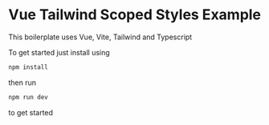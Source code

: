 # Vue Tailwind Scoped Styles Example

This boilerplate uses Vue, Vite, Tailwind and Typescript

To get started just install using

```bash
npm install
```

then run

```bash
npm run dev
```

to get started
